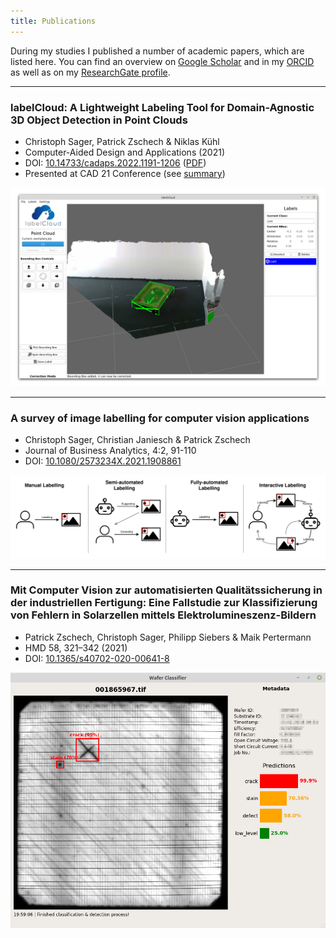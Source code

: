 ```yaml
---
title: Publications
---
```


During my studies I published a number of academic papers, which are listed here. You can find an overview on [Google Scholar](https://scholar.google.com/citations?user=1ZWB1BMAAAAJ&hl=de&oi=ao) and in my [ORCID](https://orcid.org/0000-0002-7060-0541) as well as on my [ResearchGate profile](https://www.researchgate.net/profile/Christoph-Sager-3).

---


### labelCloud: A Lightweight Labeling Tool for Domain-Agnostic 3D Object Detection in Point Clouds
* Christoph Sager, Patrick Zschech & Niklas Kühl
* Computer-Aided Design and Applications (2021)
* DOI: [10.14733/cadaps.2022.1191-1206](https://doi.org/10.14733/cadaps.2022.1191-1206) ([PDF](http://cad-journal.net/files/vol_19/CAD_19(6)_2022_1191-1206.pdf))
* Presented at CAD 21 Conference (see [summary](https://doi.org/10.48550/arXiv.2103.04970))

<img src="/assets/img/labelCloud.jpg" class="img" alt="labelCloud UI" width="700"/>
  
---

### A survey of image labelling for computer vision applications
* Christoph Sager, Christian Janiesch & Patrick Zschech
* Journal of Business Analytics, 4:2, 91-110
* DOI: [10.1080/2573234X.2021.1908861](https://doi.org/10.1080/2573234X.2021.1908861)

<img src="/assets/img/publications_labeling-review.png" class="img" alt="Review of image labeling" width="700"/>

---

### Mit Computer Vision zur automatisierten Qualitätssicherung in der industriellen Fertigung: Eine Fallstudie zur Klassifizierung von Fehlern in Solarzellen mittels Elektrolumineszenz-Bildern

* Patrick Zschech, Christoph Sager, Philipp Siebers & Maik Pertermann
* HMD 58, 321–342 (2021)
* DOI: [10.1365/s40702-020-00641-8](https://doi.org/10.1365/s40702-020-00641-8)

<img src="/assets/img/publications_wafer-classifier.png" class="img-shadow" alt="Classifier for photovoltaic wafer" width="600"/>

